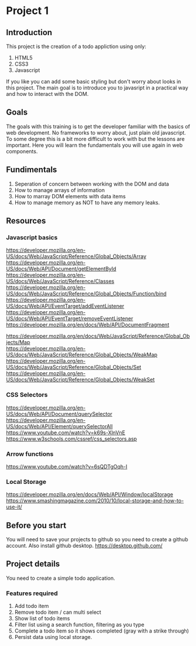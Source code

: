 # Project 1

## Introduction
This project is the creation of a todo appliction using only:

1. HTML5
2. CSS3
3. Javascript

If you like you can add some basic styling but don't worry about looks in this project.
The main goal is to introduce you to javasript in a practical way and how to interact with the DOM.

## Goals
The goals with this training is to get the developer familiar with the basics of web development.
No frameworks to worry about, just plain old javascript.
To some degree this is a bit more difficult to work with but the lessons are important.
Here you will learn the fundamentals you will use again in web components.

## Fundimentals
1. Seperation of concern between working with the DOM and data
2. How to manage arrays of information
3. How to marray DOM elements with data items
4. How to manage memory as NOT to have any memory leaks.

## Resources

### Javascript basics
https://developer.mozilla.org/en-US/docs/Web/JavaScript/Reference/Global_Objects/Array
https://developer.mozilla.org/en-US/docs/Web/API/Document/getElementById
https://developer.mozilla.org/en-US/docs/Web/JavaScript/Reference/Classes
https://developer.mozilla.org/en-US/docs/Web/JavaScript/Reference/Global_Objects/Function/bind
https://developer.mozilla.org/en-US/docs/Web/API/EventTarget/addEventListener
https://developer.mozilla.org/en-US/docs/Web/API/EventTarget/removeEventListener
https://developer.mozilla.org/en/docs/Web/API/DocumentFragment

https://developer.mozilla.org/en/docs/Web/JavaScript/Reference/Global_Objects/Map  
https://developer.mozilla.org/en-US/docs/Web/JavaScript/Reference/Global_Objects/WeakMap  
https://developer.mozilla.org/en-US/docs/Web/JavaScript/Reference/Global_Objects/Set  
https://developer.mozilla.org/en-US/docs/Web/JavaScript/Reference/Global_Objects/WeakSet  

### CSS Selectors
https://developer.mozilla.org/en-US/docs/Web/API/Document/querySelector  
https://developer.mozilla.org/en-US/docs/Web/API/Element/querySelectorAll  
https://www.youtube.com/watch?v=k69s-XlnVnE  
https://www.w3schools.com/cssref/css_selectors.asp  

### Arrow functions
https://www.youtube.com/watch?v=6sQDTgOqh-I

### Local Storage
https://developer.mozilla.org/en/docs/Web/API/Window/localStorage  
https://www.smashingmagazine.com/2010/10/local-storage-and-how-to-use-it/

## Before you start
You will need to save your projects to github so you need to create a github account.
Also install github desktop.
https://desktop.github.com/

## Project details
You need to create a simple todo application.

### Features required
1. Add todo item
2. Remove todo item / can multi select 
3. Show list of todo items
4. Filter list using a search function, filtering as you type
5. Complete a todo item so it shows completed (gray with a strike through)
6. Persist data using local storage.
